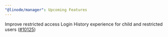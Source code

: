 ```yaml
---
"@linode/manager": Upcoming Features
---
```


Improve restricted access Login History experience for child and restricted users ([#10125](https://github.com/linode/manager/pull/10125))
